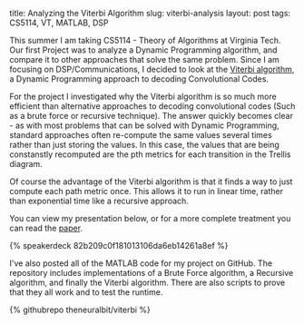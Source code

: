 title: Analyzing the Viterbi Algorithm
slug: viterbi-analysis
layout: post
tags: CS5114, VT, MATLAB, DSP


This summer I am taking CS5114 - Theory of Algorithms at Virginia Tech.
Our first Project was to analyze a Dynamic Programming algorithm, and compare
it to other approaches that solve the same problem. Since I am focusing on
DSP/Communications, I decided to look at the
[Viterbi algorithm](http://en.wikipedia.org/wiki/Viterbi_algorithm), a Dynamic
Programming approach to decoding Convolutional Codes.

<!-- more -->

For the project I investigated why the Viterbi algorithm is so much more
efficient than alternative approaches to decoding convolutional codes (Such as
a brute force or recursive technique).  The answer quickly becomes clear -
as with most problems that can be solved with Dynamic Programming, standard
approaches often re-compute the same values several
times rather than just storing the values. In this case, the values that are
being constanstly recomputed are the pth metrics for each transition in the
Trellis diagram.

Of course the advantage of the Viterbi algorithm is that it finds a way to just
compute each path metric once.  This allows it to run in linear time, rather
than exponential time like a recursive approach.

You can view my presentation below, or for a more complete treatment you
can read the [paper]({static}./media/paper.pdf).

{% speakerdeck 82b209c0f181013106da6eb14261a8ef %}
<br/>

I've also posted all of the MATLAB code for my project on GitHub.  The repository
includes implementations of a Brute Force algorithm, a Recursive algorithm,
and finally the Viterbi algorithm. There are also scripts to prove that they all
work and to test the runtime.

{% githubrepo theneuralbit/viterbi %}
